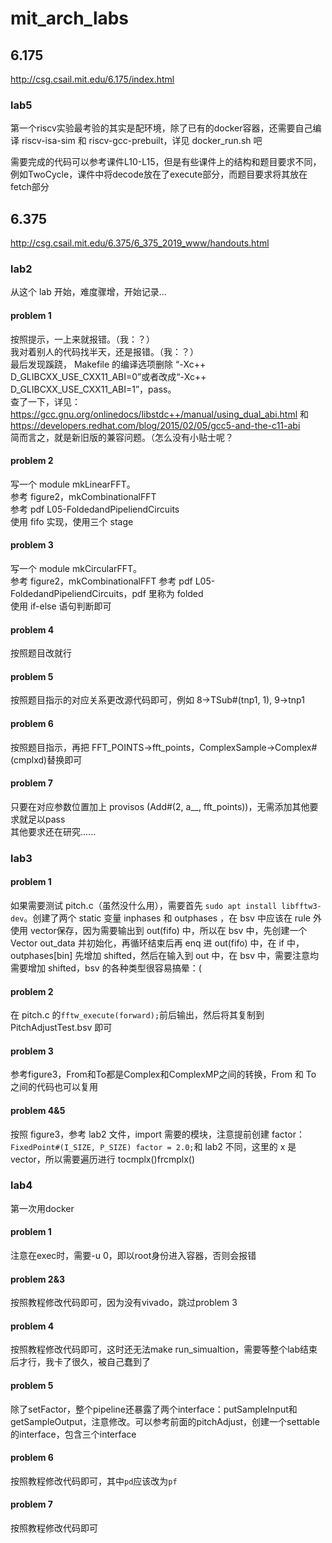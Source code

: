 # mit_arch_labs

## 6.175
http://csg.csail.mit.edu/6.175/index.html

### lab5
第一个riscv实验最考验的其实是配环境，除了已有的docker容器，还需要自己编译 riscv-isa-sim 和 riscv-gcc-prebuilt，详见 docker_run.sh 吧

需要完成的代码可以参考课件L10-L15，但是有些课件上的结构和题目要求不同，例如TwoCycle，课件中将decode放在了execute部分，而题目要求将其放在fetch部分

## 6.375
http://csg.csail.mit.edu/6.375/6_375_2019_www/handouts.html

### lab2
从这个 lab 开始，难度骤增，开始记录...
#### problem 1
按照提示，一上来就报错。（我：？）  
我对着别人的代码找半天，还是报错。（我：？）  
最后发现蹊跷， Makefile 的编译选项删除 “-Xc++ D_GLIBCXX_USE_CXX11_ABI=0”或者改成“-Xc++ D_GLIBCXX_USE_CXX11_ABI=1”，pass。  
查了一下，详见：https://gcc.gnu.org/onlinedocs/libstdc++/manual/using_dual_abi.html 和 https://developers.redhat.com/blog/2015/02/05/gcc5-and-the-c11-abi  
简而言之，就是新旧版的兼容问题。（怎么没有小贴士呢？
#### problem 2
写一个 module mkLinearFFT。  
参考 figure2，mkCombinationalFFT  
参考 pdf L05-FoldedandPipeliendCircuits  
使用 fifo 实现，使用三个 stage  
#### problem 3
写一个 module mkCircularFFT。  
参考 figure2，mkCombinationalFFT 
参考 pdf L05-FoldedandPipeliendCircuits，pdf 里称为 folded  
使用 if-else 语句判断即可
#### problem 4
按照题目改就行
#### problem 5
按照题目指示的对应关系更改源代码即可，例如 8->TSub#(tnp1, 1), 9->tnp1
#### problem 6
按照题目指示，再把 FFT_POINTS->fft_points，ComplexSample->Complex#(cmplxd)替换即可
#### problem 7
只要在对应参数位置加上 provisos (Add#(2, a__, fft_points))，无需添加其他要求就足以pass  
其他要求还在研究......

### lab3
#### problem 1
如果需要测试 pitch.c（虽然没什么用），需要首先 `sudo apt install libfftw3-dev`。创建了两个 static 变量 inphases 和 outphases ，在 bsv 中应该在 rule 外使用 vector保存，因为需要输出到 out(fifo) 中，所以在 bsv 中，先创建一个 Vector out_data 并初始化，再循环结束后再 enq 进 out(fifo) 中，在 if 中，outphases[bin] 先增加 shifted，然后在输入到 out 中，在 bsv 中，需要注意均需要增加 shifted，bsv 的各种类型很容易搞晕：(  
#### problem 2
在 pitch.c 的`fftw_execute(forward);`前后输出，然后将其复制到 PitchAdjustTest.bsv 即可   
#### problem 3
参考figure3，From和To都是Complex和ComplexMP之间的转换，From 和 To 之间的代码也可以复用
#### problem 4&5
按照 figure3，参考 lab2 文件，import 需要的模块，注意提前创建 factor： `FixedPoint#(I_SIZE, P_SIZE) factor = 2.0;`和 lab2 不同，这里的 x 是 vector，所以需要遍历进行 tocmplx()frcmplx()

### lab4
第一次用docker
#### problem 1
注意在exec时，需要-u 0，即以root身份进入容器，否则会报错  
#### problem 2&3
按照教程修改代码即可，因为没有vivado，跳过problem 3
#### problem 4
按照教程修改代码即可，这时还无法make run_simualtion，需要等整个lab结束后才行，我卡了很久，被自己蠢到了
#### problem 5
除了setFactor，整个pipeline还暴露了两个interface：putSampleInput和getSampleOutput，注意修改。可以参考前面的pitchAdjust，创建一个settable的interface，包含三个interface
#### problem 6
按照教程修改代码即可，其中`pd`应该改为`pf`
#### problem 7
按照教程修改代码即可